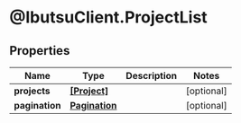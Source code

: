 # @IbutsuClient.ProjectList

## Properties

Name | Type | Description | Notes
------------ | ------------- | ------------- | -------------
**projects** | [**[Project]**](Project.md) |  | [optional] 
**pagination** | [**Pagination**](Pagination.md) |  | [optional] 


